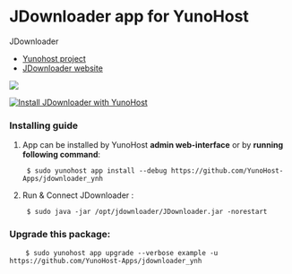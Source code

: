 # JDownloader app for YunoHost
JDownloader

- [Yunohost project](https://yunohost.org)
- [JDownloader website](http://jdownloader.org/)

![](http://jdownloader.org/lib/tpl/arctic/images/logo.png)


[![Install JDownloader with YunoHost](https://install-app.yunohost.org/install-with-yunohost.png)](https://install-app.yunohost.org/?app=jdownloader)

### Installing guide

 1. App can be installed by YunoHost **admin web-interface** or by **running following command**:

         $ sudo yunohost app install --debug https://github.com/YunoHost-Apps/jdownloader_ynh
         
 2. Run & Connect JDownloader :
 
         $ sudo java -jar /opt/jdownloader/JDownloader.jar -norestart
 
### Upgrade this package:

        $ sudo yunohost app upgrade --verbose example -u https://github.com/YunoHost-Apps/jdownloader_ynh

